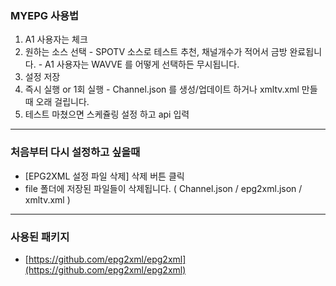 ### MYEPG 사용법
  1. A1 사용자는 체크
  2. 원하는 소스 선택 
    - SPOTV 소스로 테스트 추천, 채널개수가 적어서 금방 완료됩니다.
    - A1 사용자는 WAVVE 를 어떻게 선택하든 무시됩니다.
  3. 설정 저장
  4. 즉시 실행 or 1회 실행
    - Channel.json 를 생성/업데이트 하거나 xmltv.xml 만들 때 오래 걸립니다.
  5. 테스트 마쳤으면 스케쥴링 설정 하고 api 입력 
  
---

### 처음부터 다시 설정하고 싶을때 
  - [EPG2XML 설정 파일 삭제] 삭제 버튼 클릭
  - file 폴더에 저장된 파일들이 삭제됩니다. ( Channel.json / epg2xml.json / xmltv.xml )


---
    
### 사용된 패키지
  * [https://github.com/epg2xml/epg2xml](https://github.com/epg2xml/epg2xml)



